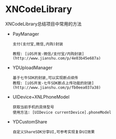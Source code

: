 # XNCodeLibrary
XNCodeLibrary总结项目中常用的方法

- PayManager
	
	```
	支付(支付宝,微信,内购)封装 
	
  	教程: [iOS开发-微信/支付宝/内购封装](http://www.jianshu.com/p/4e03b45e687a)
  	
	```
	
- YDUploadManager
	
	```
	基于七牛SDK的封装,可以实现断点续传
	教程: [iOS开发-七牛SDK断点上传功能的封装](http://www.jianshu.com/p/fb0eea037a38)
	
	```
- UIDevice+XNLPhoneModel

	```
	获取当前手机的具体型号
	使用方法: [UIDevice currentDevice].phoneModel
	```

- YDCustomShare

	```
	自定义ShareSDK分享UI,可参考实现复杂UI效果
	
	```